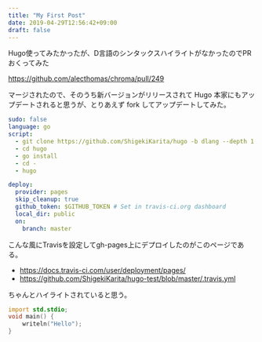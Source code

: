 ```yaml
---
title: "My First Post"
date: 2019-04-29T12:56:42+09:00
draft: false
---
```


Hugo使ってみたかったが、D言語のシンタックスハイライトがなかったのでPRおくってみた

https://github.com/alecthomas/chroma/pull/249

マージされたので、そのうち新バージョンがリリースされて Hugo 本家にもアップデートされると思うが、とりあえず fork してアップデートしてみた。

```yaml
sudo: false
language: go
script:
  - git clone https://github.com/ShigekiKarita/hugo -b dlang --depth 1
  - cd hugo
  - go install
  - cd -
  - hugo

deploy:
  provider: pages
  skip_cleanup: true
  github_token: $GITHUB_TOKEN # Set in travis-ci.org dashboard
  local_dir: public
  on:
    branch: master
```

こんな風にTravisを設定してgh-pages上にデプロイしたのがこのページである。

- https://docs.travis-ci.com/user/deployment/pages/
- https://github.com/ShigekiKarita/hugo-test/blob/master/.travis.yml

ちゃんとハイライトされていると思う。

```d
import std.stdio;
void main() {
    writeln("Hello");
}
```
